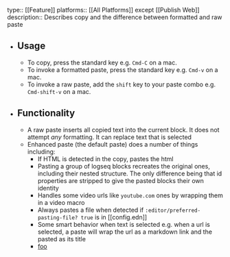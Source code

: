 type:: [[Feature]]
platforms:: [[All Platforms]] except [[Publish Web]]
description:: Describes copy and the difference between formatted and raw paste

- ## Usage
	- To copy, press the standard key e.g. `Cmd-C` on a mac.
	- To invoke a formatted paste, press the standard key e.g. `Cmd-v` on a mac.
	- To invoke a raw paste, add the `shift` key to your paste combo e.g. `Cmd-shift-v` on a mac.
- ## Functionality
	- A raw paste inserts all copied text into the current block. It does not attempt _any_ formatting. It can replace text that is selected
	- Enhanced paste (the default paste) does a number of things including:
		- If HTML is detected in the copy, pastes the html
		- Pasting a group of logseq blocks recreates the original ones, including their nested structure. The only difference being that id properties are stripped to give the pasted blocks their own identity
		- Handles some video urls like `youtube.com` ones by wrapping them in a video macro
		- Always pastes a file when detected if `:editor/preferred-pasting-file? true` is in [[config.edn]]
		- Some smart behavior when text is selected e.g. when a url is selected, a paste will wrap the url as a markdown link and the pasted as its title
		- [foo](https://github.com/logseq/logseq/issues/8981)